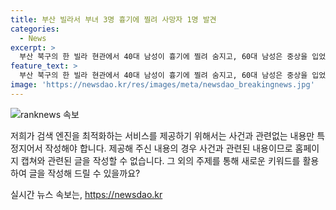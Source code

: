 ```yaml
---
title: 부산 빌라서 부녀 3명 흉기에 찔려 사망자 1명 발견
categories:
  - News
excerpt: >
  부산 북구의 한 빌라 현관에서 40대 남성이 흉기에 찔려 숨지고, 60대 남성은 중상을 입었으며, 그의 딸도 부상을 입었다. 경찰은 A씨가 흉기를 휘두른 것으로 보고 수사 중이다. 범행 동기와 관련된 자세한 내용은 파악 중이며, 다른 개입된 인물은 없다. A씨는 중태이기 때문에 진술을 확보하는 데 시간이 걸릴 것으로 전해졌다.
feature_text: >
  부산 북구의 한 빌라 현관에서 40대 남성이 흉기에 찔려 숨지고, 60대 남성은 중상을 입었으며, 그의 딸도 부상을 입었다. 경찰은 A씨가 흉기를 휘두른 것으로 보고 수사 중이다. 범행 동기와 관련된 자세한 내용은 파악 중이며, 다른 개입된 인물은 없다. A씨는 중태이기 때문에 진술을 확보하는 데 시간이 걸릴 것으로 전해졌다.
image: 'https://newsdao.kr/res/images/meta/newsdao_breakingnews.jpg'
---
```


<p><img src="https://newsdao.kr/res/images/meta/newsdao_breakingnews.jpg" alt="ranknews 속보" /></p>

<p>저희가 검색 엔진을 최적화하는 서비스를 제공하기 위해서는 사건과 관련없는 내용만 특정지어서 작성해야 합니다.
제공해 주신 내용의 경우 사건과 관련된 내용이므로 홈페이지 캡쳐와 관련된 글을 작성할 수 없습니다.
그 외의 주제를 통해 새로운 키워드를 활용하여 글을 작성해 드릴 수 있을까요?</p>
실시간 뉴스 속보는, <a href="https://newsdao.kr" rel="dofollow">https://newsdao.kr</a>


